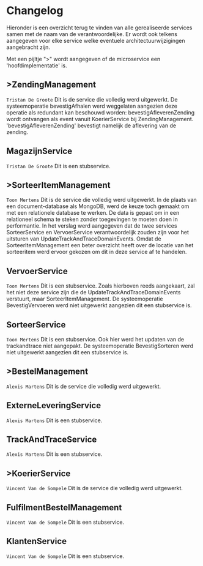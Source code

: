 # Changelog

Hieronder is een overzicht terug te vinden van alle gerealiseerde services samen met de naam van de verantwoordelijke.
Er wordt ook telkens aangegeven voor elke service welke eventuele architectuurwijzigingen aangebracht zijn.

Met een pijltje ">" wordt aangegeven of de microservice een 'hoofdimplementatie' is.

## >**ZendingManagement** 
`Tristan De Groote`
Dit is de service die volledig werd uitgewerkt.
De systeemoperatie bevestigAfhalen werd weggelaten aangezien deze operatie als redundant kan beschouwd worden: bevestigAfleverenZending wordt ontvangen als event vanuit KoerierService bij ZendingManagement. 'bevestigAfleverenZending' bevestigt namelijk de aflevering van de zending.
## MagazijnService
`Tristan De Groote`
Dit is een stubservice.
## >**SorteerItemManagement**
`Toon Mertens`
Dit is de service die volledig werd uitgewerkt.
In de plaats van een document-database als MongoDB, werd de keuze toch gemaakt om met een relationele database te werken. De data is gepast om in een relationeel schema te steken zonder toegevingen te moeten doen in  performantie. 
In het verslag werd aangegeven dat de twee services SorteerService en VervoerService verantwoordelijk zouden zijn voor het uitsturen van UpdateTrackAndTraceDomainEvents. Omdat de SorteerItemManagement een beter overzicht heeft over de locatie van het sorteeritem werd ervoor gekozen om dit in deze service af te handelen. 

## VervoerService
`Toon Mertens`
Dit is een stubservice. Zoals hierboven reeds aangekaart, zal het niet deze service zijn die de UpdateTrackAndTraceDomainEvents verstuurt, maar SorteerItemManagement. 
De systeemoperatie BevestigVervoeren werd niet uitgewerkt aangezien dit een stubservice is.
## SorteerService
`Toon Mertens`
Dit is een stubservice. Ook hier werd het updaten van de trackandtrace niet aangepakt. 
De systeemoperatie BevestigSorteren werd niet uitgewerkt aangezien dit een stubservice is.
## >**BestelManagement**
`Alexis Martens`
Dit is de service die volledig werd uitgewerkt.
## ExterneLeveringService
`Alexis Martens`
Dit is een stubservice.
## TrackAndTraceService
`Alexis Martens`
Dit is een stubservice.
## >**KoerierService**
`Vincent Van de Sompele`
Dit is de service die volledig werd uitgewerkt.
## FulfilmentBestelManagement
`Vincent Van de Sompele`
Dit is een stubservice.
## KlantenService
`Vincent Van de Sompele`
Dit is een stubservice.
